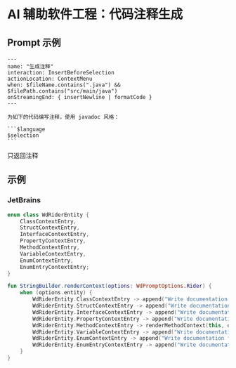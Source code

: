 # AI 辅助软件工程：代码注释生成

## Prompt 示例

    ---
    name: "生成注释"
    interaction: InsertBeforeSelection
    actionLocation: ContextMenu
    when: $fileName.contains(".java") && $filePath.contains("src/main/java")
    onStreamingEnd: { insertNewline | formatCode }
    ---
    
    为如下的代码编写注释，使用 javadoc 风格：
    
    ```$language
    $selection
    ```
    
只返回注释

## 示例

### JetBrains

```kotlin
enum class WdRiderEntity {
    ClassContextEntry,
    StructContextEntry,
    InterfaceContextEntry,
    PropertyContextEntry,
    MethodContextEntry,
    VariableContextEntry,
    EnumContextEntry,
    EnumEntryContextEntry;
}

fun StringBuilder.renderContext(options: WdPromptOptions.Rider) {
    when (options.entity) {
        WdRiderEntity.ClassContextEntry -> append("Write documentation for given class ${options.name}.")
        WdRiderEntity.StructContextEntry -> append("Write documentation for given struct ${options.name}.")
        WdRiderEntity.InterfaceContextEntry -> append("Write documentation for given interface ${options.name}.")
        WdRiderEntity.PropertyContextEntry -> append("Write documentation for given property ${options.name}.")
        WdRiderEntity.MethodContextEntry -> renderMethodContext(this, options)
        WdRiderEntity.VariableContextEntry -> append("Write documentation for given variable ${options.name}.")
        WdRiderEntity.EnumContextEntry -> append("Write documentation for given enum ${options.name}.")
        WdRiderEntity.EnumEntryContextEntry -> append("Write documentation for given enum member ${options.name} of enum ${options.enumName}.")
    }
}
```


